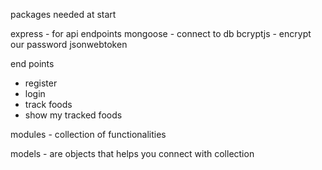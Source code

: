 packages needed at start

express - for api endpoints
mongoose - connect to db
bcryptjs - encrypt our password
jsonwebtoken

end points

- register
- login
- track foods
- show my tracked foods

modules - collection of functionalities

models - are objects that helps you connect with collection
